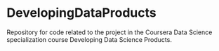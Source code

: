 # DevelopingDataProducts
Repository for code related to the project in the Coursera Data Science specialization course Developing Data Science Products.
